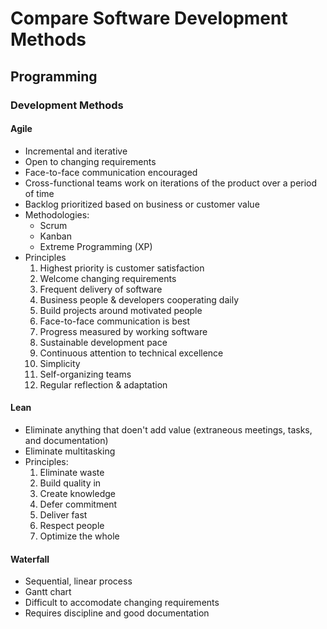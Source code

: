 # Compare Software Development Methods

## Programming

### Development Methods

#### Agile

- Incremental and iterative
- Open to changing requirements
- Face-to-face communication encouraged
- Cross-functional teams work on iterations of the product over a period of time
- Backlog prioritized based on business or customer value
- Methodologies:
	- Scrum
	- Kanban
	- Extreme Programming (XP)
- Principles
	1. Highest priority is customer satisfaction
	2. Welcome changing requirements
	3. Frequent delivery of software
	4. Business people & developers cooperating daily
	5. Build projects around motivated people
	6. Face-to-face communication is best
	7. Progress measured by working software
	8. Sustainable development pace
	9. Continuous attention to technical excellence
	10. Simplicity
	11. Self-organizing teams
	12. Regular reflection & adaptation

#### Lean

- Eliminate anything that doen't add value (extraneous meetings, tasks, and documentation)
- Eliminate multitasking
- Principles:
	1. Eliminate waste
	2. Build quality in
	3. Create knowledge
	4. Defer commitment
	5. Deliver fast
	6. Respect people
	7. Optimize the whole


#### Waterfall

- Sequential, linear process
- Gantt chart
- Difficult to accomodate changing requirements
- Requires discipline and good documentation


